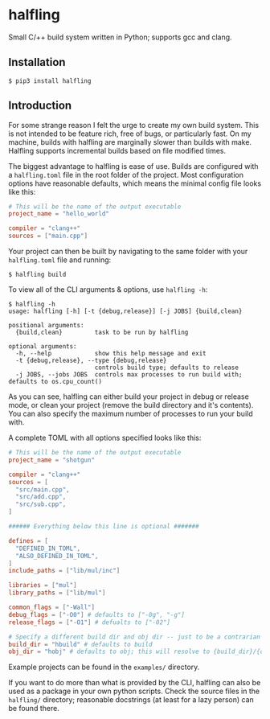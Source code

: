 # halfling
Small C/++ build system written in Python; supports gcc and clang.

## Installation
```shell
$ pip3 install halfling
```

## Introduction
For some strange reason I felt the urge to create my own build system. This is not intended to be feature rich, free of bugs, or particularly fast. On my machine, builds with halfling are marginally slower than builds with make. Halfling supports incremental builds based on file modified times.

The biggest advantage to halfling is ease of use. Builds are configured with a `halfling.toml` file in the root folder of the project. Most configuration options have reasonable defaults, which means the minimal config file looks like this:

```toml
# This will be the name of the output executable
project_name = "hello_world"

compiler = "clang++"
sources = ["main.cpp"]
```

Your project can then be built by navigating to the same folder with your `halfling.toml` file and running:
```shell
$ halfling build
```

To view all of the CLI arguments & options, use `halfling -h`:
```shell
$ halfling -h
usage: halfling [-h] [-t {debug,release}] [-j JOBS] {build,clean}

positional arguments:
  {build,clean}         task to be run by halfling

optional arguments:
  -h, --help            show this help message and exit
  -t {debug,release}, --type {debug,release}
                        controls build type; defaults to release
  -j JOBS, --jobs JOBS  controls max processes to run build with; defaults to os.cpu_count()
```

As you can see, halfling can either build your project in debug or release mode, or clean your project (remove the build directory and it's contents). You can also specify the maximum number of processes to run your build with.

A complete TOML with all options specified looks like this:

```toml
# This will be the name of the output executable
project_name = "shotgun"

compiler = "clang++"
sources = [
  "src/main.cpp",
  "src/add.cpp",
  "src/sub.cpp",
]

###### Everything below this line is optional #######

defines = [
  "DEFINED_IN_TOML",
  "ALSO_DEFINED_IN_TOML",
]
include_paths = ["lib/mul/inc"]

libraries = ["mul"]
library_paths = ["lib/mul"]

common_flags = ["-Wall"]
debug_flags = ["-O0"] # defaults to ["-0g", "-g"]
release_flags = ["-O1"] # defualts to ["-02"]

# Specify a different build dir and obj dir -- just to be a contrarian
build_dir = "hbuild" # defaults to build
obj_dir = "hobj" # defaults to obj; this will resolve to {build_dir}/{obj_dir}
```

Example projects can be found in the `examples/` directory.

If you want to do more than what is provided by the CLI, halfling can also be used as a package in your own python scripts. Check the source files in the `halfling/` directory; reasonable docstrings (at least for a lazy person) can be found there.